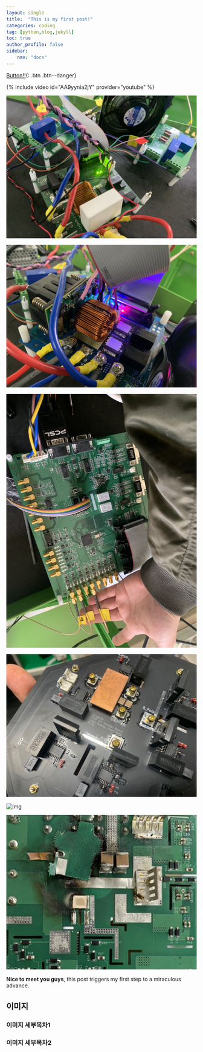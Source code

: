 ```yaml
---
layout: single
title:  "This is my first post!"
categories: coding
tag: [python,blog,jekyll]
toc: true
author_profile: false
sidebar: 
    nav: "docs"
---
```


[Button!!](https://google.com){: .btn .btn--danger}

{% include video id="AA9yynia2jY" provider="youtube" %}

![image-20221209011910157](../images/2022-03-05-first/image-20221209011910157.png)

![image-20221209011959621](../images/2022-03-05-first/image-20221209011959621.png)

![image-20221209012412387](../images/2022-03-05-first/image-20221209012412387.png)

![image-20221209013640460](../images/2022-03-05-first/image-20221209013640460.png)

![img](https://lh3.googleusercontent.com/widafMlDqMvsbjmyxirDnMpSolztfkOtJ34hUmNs19ijT4iRIv2Ow4orQysb9Id_MFoz9KbUI-OEXyqItjURJBS7NTqmIB-s1YdIhSHc2fTbYxApXbBDJbfNY6L_F14dZm04gjgva_CLYFzhpabUQGXMdwNXRZkhrPOj13x9ZKyIlt-sFPl3=w1280)

![image-20221209013020234](../images/2022-03-05-first/image-20221209013020234.png)



**Nice to meet you guys**, this post triggers my first step to a miraculous advance.





## 이미지

### 이미지 세부목차1

### 이미지 세부목차2
